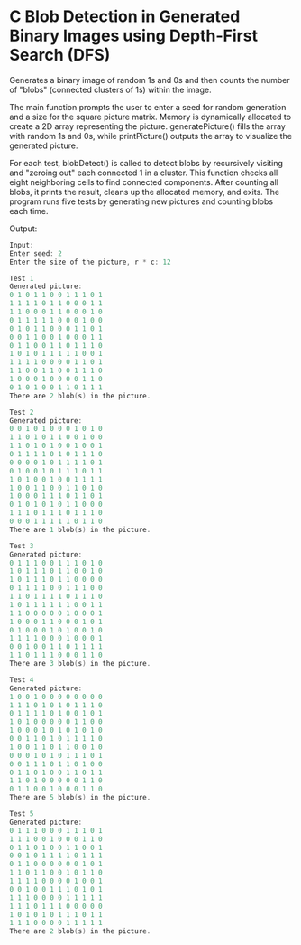 # C Blob Detection in Generated Binary Images using Depth-First Search (DFS)

Generates a binary image of random 1s and 0s and then counts the number of "blobs" (connected clusters of 1s) within the image. 

The main function prompts the user to enter a seed for random generation and a size for the square picture matrix. Memory is dynamically allocated to create a 2D array representing the picture. generatePicture() fills the array with random 1s and 0s, while printPicture() outputs the array to visualize the generated picture. 

For each test, blobDetect() is called to detect blobs by recursively visiting and "zeroing out" each connected 1 in a cluster. This function checks all eight neighboring cells to find connected components. After counting all blobs, it prints the result, cleans up the allocated memory, and exits. The program runs five tests by generating new pictures and counting blobs each time.

Output:

```c
Input:
Enter seed: 2
Enter the size of the picture, r * c: 12
```

```c
Test 1
Generated picture:
0 1 0 1 1 0 0 1 1 1 0 1 
1 1 1 1 0 1 1 0 0 0 1 1 
1 1 0 0 0 1 1 0 0 0 1 0 
0 1 1 1 1 1 0 0 0 1 0 0 
0 1 0 1 1 0 0 0 1 1 0 1 
0 0 1 1 0 0 1 0 0 0 1 1 
0 1 1 0 0 1 1 0 1 1 1 0 
1 0 1 0 1 1 1 1 1 0 0 1 
1 1 1 1 0 0 0 0 1 1 0 1 
1 1 0 0 1 1 0 0 1 1 1 0 
1 0 0 0 1 0 0 0 0 1 1 0 
0 1 0 1 0 0 1 1 0 1 1 1 
There are 2 blob(s) in the picture.

Test 2
Generated picture:
0 0 1 0 1 0 0 0 1 0 1 0 
1 1 0 1 0 1 1 0 0 1 0 0 
1 1 0 1 0 1 0 0 1 0 0 1 
0 1 1 1 1 0 1 0 1 1 1 0 
0 0 0 0 1 0 1 1 1 1 0 1 
0 1 0 0 1 0 1 1 1 0 1 1 
1 0 1 0 0 1 0 0 1 1 1 1 
1 0 0 1 1 0 0 1 1 0 1 0 
1 0 0 0 1 1 1 0 1 1 0 1 
0 1 0 1 0 1 0 1 1 0 0 0 
1 1 1 0 1 1 1 0 1 1 1 0 
0 0 0 1 1 1 1 1 0 1 1 0 
There are 1 blob(s) in the picture.

Test 3
Generated picture:
0 1 1 1 0 0 1 1 1 0 1 0 
1 0 1 1 1 0 1 1 0 0 1 0 
1 0 1 1 1 0 1 1 0 0 0 0 
0 1 1 1 1 0 0 1 1 1 0 0 
1 1 0 1 1 1 1 0 1 1 1 0 
1 0 1 1 1 1 1 1 0 0 1 1 
1 1 0 0 0 0 0 1 0 0 0 1 
1 0 0 0 1 1 0 0 0 1 0 1 
0 1 0 0 0 1 0 1 0 0 1 0 
1 1 1 1 0 0 0 1 0 0 0 1 
0 0 1 0 0 1 1 0 1 1 1 1 
1 1 0 1 1 1 0 0 0 1 1 0 
There are 3 blob(s) in the picture.

Test 4
Generated picture:
1 0 0 1 0 0 0 0 0 0 0 0 
1 1 1 0 1 0 1 0 1 1 1 0 
0 1 1 1 1 0 1 0 0 1 0 1 
1 0 1 0 0 0 0 0 1 1 0 0 
1 0 0 0 1 0 1 0 1 0 1 0 
0 0 1 1 0 1 0 1 1 1 1 0 
1 0 0 1 1 0 1 1 0 0 1 0 
0 0 0 1 0 1 0 1 1 1 0 1 
0 0 1 1 1 0 1 1 0 1 0 0 
0 1 1 0 1 0 0 1 1 0 1 1 
1 1 0 1 0 0 0 0 0 1 1 0 
0 1 1 0 0 1 0 0 0 1 1 0 
There are 5 blob(s) in the picture.

Test 5
Generated picture:
0 1 1 1 0 0 0 1 1 1 0 1 
1 1 1 0 0 1 0 0 0 1 1 0 
0 1 1 0 1 0 0 1 1 0 0 1 
0 0 1 0 1 1 1 1 0 1 1 1 
0 1 1 0 0 0 0 0 0 1 0 1 
1 1 0 1 1 0 0 1 0 1 1 0 
1 1 1 1 0 0 0 0 1 0 0 1 
0 0 1 0 0 1 1 1 0 1 0 1 
1 1 1 0 0 0 0 1 1 1 1 1 
1 1 1 0 1 1 1 0 0 0 0 0 
1 0 1 0 1 0 1 1 1 0 1 1 
1 1 1 0 0 0 0 1 1 1 1 1
There are 2 blob(s) in the picture.
```
